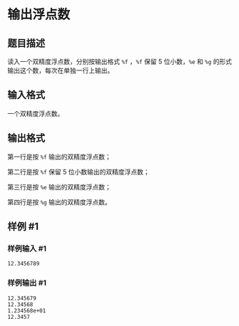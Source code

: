 # 输出浮点数

## 题目描述

读入一个双精度浮点数，分别按输出格式 `%f` ，`%f` 保留 $5$ 位小数，`%e` 和 `%g` 的形式输出这个数，每次在单独一行上输出。

## 输入格式

一个双精度浮点数。

## 输出格式

第一行是按 `%f` 输出的双精度浮点数；

第二行是按 `%f` 保留 $5$ 位小数输出的双精度浮点数；

第三行是按 `%e` 输出的双精度浮点数；

第四行是按 `%g` 输出的双精度浮点数。

## 样例 #1

### 样例输入 #1

```
12.3456789
```

### 样例输出 #1

```
12.345679
12.34568
1.234568e+01
12.3457
```
